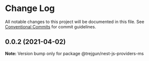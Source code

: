 # Change Log

All notable changes to this project will be documented in this file.
See [Conventional Commits](https://conventionalcommits.org) for commit guidelines.

## 0.0.2 (2021-04-02)

**Note:** Version bump only for package @trejgun/nest-js-providers-ms
